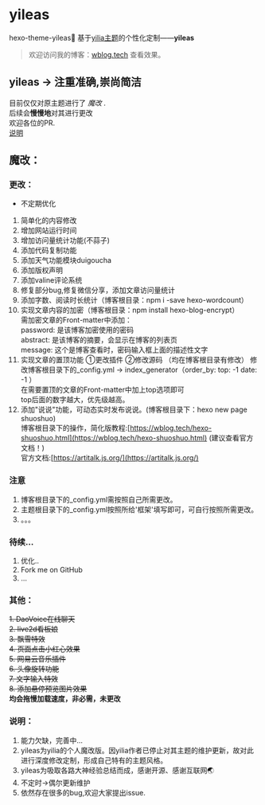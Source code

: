 # yileas
hexo-theme-yileas🎈
基于[yilia主题](https://github.com/litten/hexo-theme-yilia)的个性化定制——**yileas**  
> 欢迎访问我的博客：[wblog.tech](https://wblog.tech/) 查看效果。
## **yileas → 注重准确,崇尚简洁**  
目前仅仅对原主题进行了 _魔改_ .  
后续会**慢慢地**对其进行更改  
欢迎各位的PR.  
[说明](#说明)  

## 魔改：  

### 更改：
- 不定期优化
1. 简单化的内容修改
2. 增加网站运行时间
3. 增加访问量统计功能(不蒜子)
4. 添加代码复制功能
5. 添加天气功能模块duigoucha
6. 添加版权声明
7. 添加valine评论系统
8. 修复部分bug,修复微信分享，添加文章访问量统计
9. 添加字数、阅读时长统计（博客根目录：npm i -save hexo-wordcount）
10. 实现文章内容的加密（博客根目录：npm install hexo-blog-encrypt）   
需加密文章的Front-matter中添加：  
password: 是该博客加密使用的密码  
abstract: 是该博客的摘要，会显示在博客的列表页  
message: 这个是博客查看时，密码输入框上面的描述性文字  
11. 实现文章的置顶功能  ①更改插件 ②修改源码 （均在博客根目录有修改）
修改博客根目录下的_config.yml → index_generator（order_by: top: -1 date: -1 ）  
在需要置顶的文章的Front-matter中加上top选项即可  
top后面的数字越大，优先级越高。
12. 添加"说说"功能，可动态实时发布说说。(博客根目录下：hexo new page shuoshuo)  
博客根目录下的操作，简化版教程:[https://wblog.tech/hexo-shuoshuo.html](https://wblog.tech/hexo-shuoshuo.html) (建议查看官方文档！)  
官方文档:[https://artitalk.js.org/](https://artitalk.js.org/)  

### 注意
1. 博客根目录下的_config.yml需按照自己所需更改。
2. 主题根目录下的_config.yml按照所给'框架'填写即可，可自行按照所需更改。
3. 。。。

### 待续...
1. 优化..
2. Fork me on GitHub
3. ...

### 其他：
~~1. DaoVoice在线聊天~~  
~~2. live2d看板娘~~  
~~3. 飘雪特效~~  
~~4. 页面点击小红心效果~~  
~~5. 网易云音乐插件~~  
~~6. 头像旋转功能~~   
~~7. 文字输入特效~~  
~~8. 添加悬停预览图片效果~~  
**均会拖慢加载速度，非必需，未更改**

### 说明：
1. 能力欠缺，完善中...
2. yileas为yilia的个人魔改版。因yilia作者已停止对其主题的维护更新，故对此进行深度修改定制，形成自己特有的主题风格。
3. yileas为吸取各路大神经验总结而成，感谢开源、感谢互联网🌏
4. 不定时→偶尔更新维护
5. 依然存在很多的bug,欢迎大家提出issue.